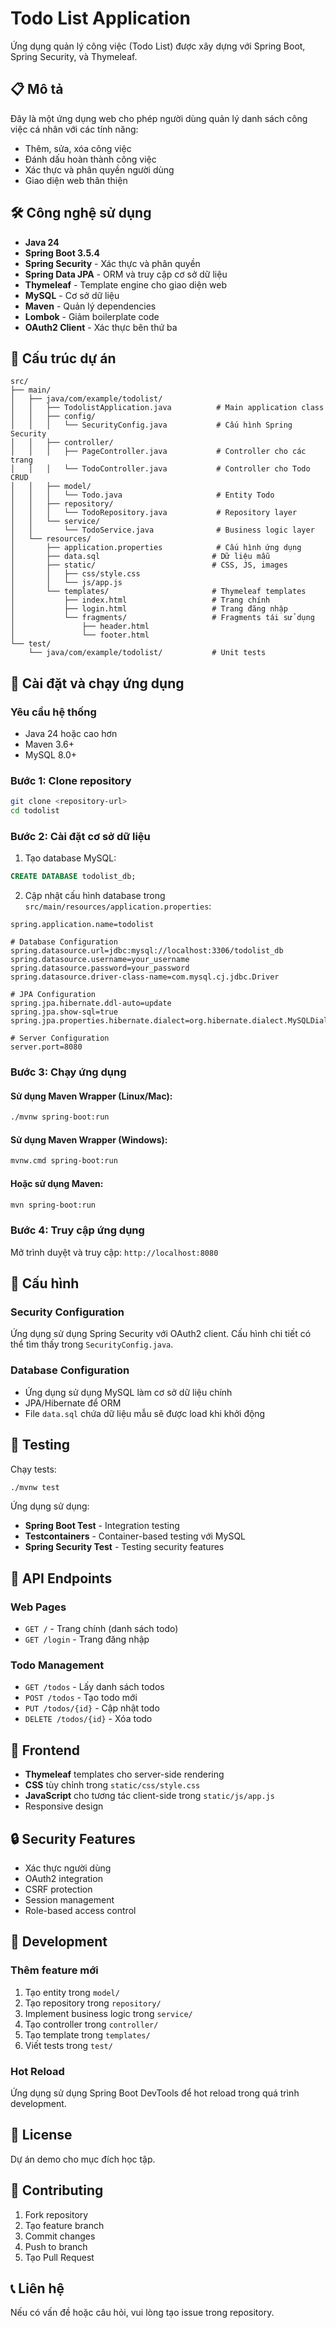 # Todo List Application

Ứng dụng quản lý công việc (Todo List) được xây dựng với Spring Boot, Spring Security, và Thymeleaf.

## 📋 Mô tả

Đây là một ứng dụng web cho phép người dùng quản lý danh sách công việc cá nhân với các tính năng:
- Thêm, sửa, xóa công việc
- Đánh dấu hoàn thành công việc
- Xác thực và phân quyền người dùng
- Giao diện web thân thiện

## 🛠️ Công nghệ sử dụng

- **Java 24**
- **Spring Boot 3.5.4**
- **Spring Security** - Xác thực và phân quyền
- **Spring Data JPA** - ORM và truy cập cơ sở dữ liệu
- **Thymeleaf** - Template engine cho giao diện web
- **MySQL** - Cơ sở dữ liệu
- **Maven** - Quản lý dependencies
- **Lombok** - Giảm boilerplate code
- **OAuth2 Client** - Xác thực bên thứ ba

## 📁 Cấu trúc dự án

```
src/
├── main/
│   ├── java/com/example/todolist/
│   │   ├── TodolistApplication.java          # Main application class
│   │   ├── config/
│   │   │   └── SecurityConfig.java           # Cấu hình Spring Security
│   │   ├── controller/
│   │   │   ├── PageController.java           # Controller cho các trang
│   │   │   └── TodoController.java           # Controller cho Todo CRUD
│   │   ├── model/
│   │   │   └── Todo.java                     # Entity Todo
│   │   ├── repository/
│   │   │   └── TodoRepository.java           # Repository layer
│   │   └── service/
│   │       └── TodoService.java              # Business logic layer
│   └── resources/
│       ├── application.properties            # Cấu hình ứng dụng
│       ├── data.sql                         # Dữ liệu mẫu
│       ├── static/                          # CSS, JS, images
│       │   ├── css/style.css
│       │   └── js/app.js
│       └── templates/                       # Thymeleaf templates
│           ├── index.html                   # Trang chính
│           ├── login.html                   # Trang đăng nhập
│           └── fragments/                   # Fragments tái sử dụng
│               ├── header.html
│               └── footer.html
└── test/
    └── java/com/example/todolist/           # Unit tests
```

## 🚀 Cài đặt và chạy ứng dụng

### Yêu cầu hệ thống

- Java 24 hoặc cao hơn
- Maven 3.6+
- MySQL 8.0+

### Bước 1: Clone repository

```bash
git clone <repository-url>
cd todolist
```

### Bước 2: Cài đặt cơ sở dữ liệu

1. Tạo database MySQL:
```sql
CREATE DATABASE todolist_db;
```

2. Cập nhật cấu hình database trong `src/main/resources/application.properties`:
```properties
spring.application.name=todolist

# Database Configuration
spring.datasource.url=jdbc:mysql://localhost:3306/todolist_db
spring.datasource.username=your_username
spring.datasource.password=your_password
spring.datasource.driver-class-name=com.mysql.cj.jdbc.Driver

# JPA Configuration
spring.jpa.hibernate.ddl-auto=update
spring.jpa.show-sql=true
spring.jpa.properties.hibernate.dialect=org.hibernate.dialect.MySQLDialect

# Server Configuration
server.port=8080
```

### Bước 3: Chạy ứng dụng

#### Sử dụng Maven Wrapper (Linux/Mac):
```bash
./mvnw spring-boot:run
```

#### Sử dụng Maven Wrapper (Windows):
```bash
mvnw.cmd spring-boot:run
```

#### Hoặc sử dụng Maven:
```bash
mvn spring-boot:run
```

### Bước 4: Truy cập ứng dụng

Mở trình duyệt và truy cập: `http://localhost:8080`

## 🔧 Cấu hình

### Security Configuration
Ứng dụng sử dụng Spring Security với OAuth2 client. Cấu hình chi tiết có thể tìm thấy trong `SecurityConfig.java`.

### Database Configuration
- Ứng dụng sử dụng MySQL làm cơ sở dữ liệu chính
- JPA/Hibernate để ORM
- File `data.sql` chứa dữ liệu mẫu sẽ được load khi khởi động

## 🧪 Testing

Chạy tests:
```bash
./mvnw test
```

Ứng dụng sử dụng:
- **Spring Boot Test** - Integration testing
- **Testcontainers** - Container-based testing với MySQL
- **Spring Security Test** - Testing security features

## 📝 API Endpoints

### Web Pages
- `GET /` - Trang chính (danh sách todo)
- `GET /login` - Trang đăng nhập

### Todo Management
- `GET /todos` - Lấy danh sách todos
- `POST /todos` - Tạo todo mới
- `PUT /todos/{id}` - Cập nhật todo
- `DELETE /todos/{id}` - Xóa todo

## 🎨 Frontend

- **Thymeleaf** templates cho server-side rendering
- **CSS** tùy chỉnh trong `static/css/style.css`
- **JavaScript** cho tương tác client-side trong `static/js/app.js`
- Responsive design

## 🔒 Security Features

- Xác thực người dùng
- OAuth2 integration
- CSRF protection
- Session management
- Role-based access control

## 📖 Development

### Thêm feature mới

1. Tạo entity trong `model/`
2. Tạo repository trong `repository/`
3. Implement business logic trong `service/`
4. Tạo controller trong `controller/`
5. Tạo template trong `templates/`
6. Viết tests trong `test/`

### Hot Reload

Ứng dụng sử dụng Spring Boot DevTools để hot reload trong quá trình development.

## 📜 License

Dự án demo cho mục đích học tập.

## 👥 Contributing

1. Fork repository
2. Tạo feature branch
3. Commit changes
4. Push to branch
5. Tạo Pull Request

## 📞 Liên hệ

Nếu có vấn đề hoặc câu hỏi, vui lòng tạo issue trong repository.
